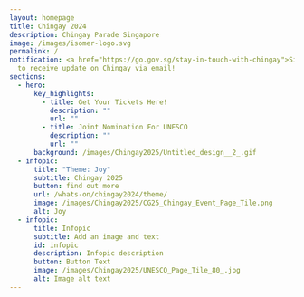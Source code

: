 ```yaml
---
layout: homepage
title: Chingay 2024
description: Chingay Parade Singapore
image: /images/isomer-logo.svg
permalink: /
notification: <a href="https://go.gov.sg/stay-in-touch-with-chingay">Sign Up</a>
  to receive update on Chingay via email!
sections:
  - hero:
      key_highlights:
        - title: Get Your Tickets Here!
          description: ""
          url: ""
        - title: Joint Nomination For UNESCO
          description: ""
          url: ""
      background: /images/Chingay2025/Untitled_design__2_.gif
  - infopic:
      title: "Theme: Joy"
      subtitle: Chingay 2025
      button: find out more
      url: /whats-on/chingay2024/theme/
      image: /images/Chingay2025/CG25_Chingay_Event_Page_Tile.png
      alt: Joy
  - infopic:
      title: Infopic
      subtitle: Add an image and text
      id: infopic
      description: Infopic description
      button: Button Text
      image: /images/Chingay2025/UNESCO_Page_Tile_80_.jpg
      alt: Image alt text
---
```

